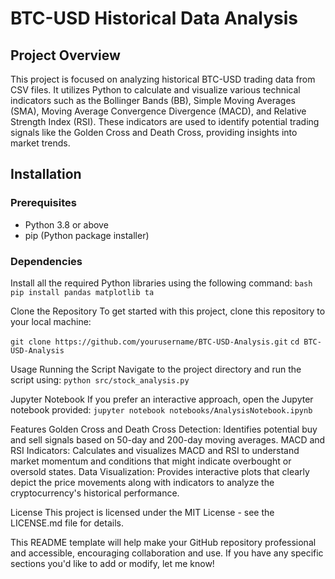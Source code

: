 # BTC-USD Historical Data Analysis

## Project Overview
This project is focused on analyzing historical BTC-USD trading data from CSV files. It utilizes Python to calculate and visualize various technical indicators such as the Bollinger Bands (BB), Simple Moving Averages (SMA), Moving Average Convergence Divergence (MACD), and Relative Strength Index (RSI). These indicators are used to identify potential trading signals like the Golden Cross and Death Cross, providing insights into market trends.

## Installation

### Prerequisites
- Python 3.8 or above
- pip (Python package installer)

### Dependencies
Install all the required Python libraries using the following command:
`bash
pip install pandas matplotlib ta`

Clone the Repository
To get started with this project, clone this repository to your local machine:

`git clone https://github.com/yourusername/BTC-USD-Analysis.git`
`cd BTC-USD-Analysis`

Usage
Running the Script
Navigate to the project directory and run the script using:
`python src/stock_analysis.py`

Jupyter Notebook
If you prefer an interactive approach, open the Jupyter notebook provided:
`jupyter notebook notebooks/AnalysisNotebook.ipynb`

Features
Golden Cross and Death Cross Detection: Identifies potential buy and sell signals based on 50-day and 200-day moving averages.
MACD and RSI Indicators: Calculates and visualizes MACD and RSI to understand market momentum and conditions that might indicate overbought or oversold states.
Data Visualization: Provides interactive plots that clearly depict the price movements along with indicators to analyze the cryptocurrency's historical performance.

License
This project is licensed under the MIT License - see the LICENSE.md file for details.

This README template will help make your GitHub repository professional and accessible, encouraging collaboration and use. If you have any specific sections you'd like to add or modify, let me know!
